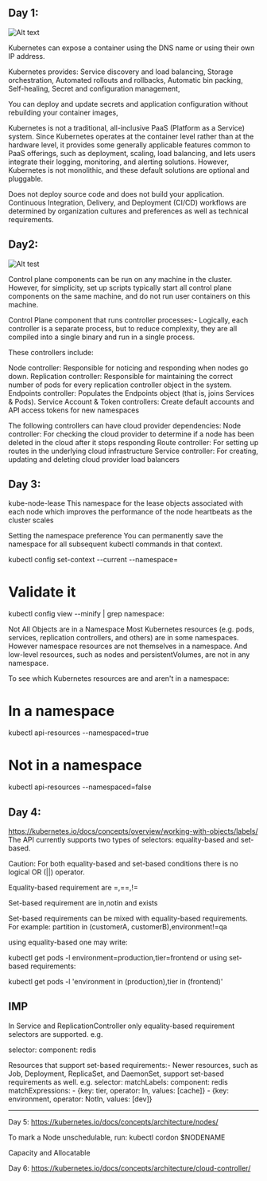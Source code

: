 Day 1: 
---
![Alt text](https://d33wubrfki0l68.cloudfront.net/26a177ede4d7b032362289c6fccd448fc4a91174/eb693/images/docs/container_evolution.svg)

Kubernetes can expose a container using the DNS name or using their own IP address.

Kubernetes provides: Service discovery and load balancing, Storage orchestration, Automated rollouts and rollbacks, Automatic bin packing, Self-healing, Secret and configuration management,

You can deploy and update secrets and application configuration without rebuilding your container images, 

Kubernetes is not a traditional, all-inclusive PaaS (Platform as a Service) system. Since Kubernetes operates at the container level rather than at the hardware level, it provides some generally applicable features common to PaaS offerings, such as deployment, scaling, load balancing, and lets users integrate their logging, monitoring, and alerting solutions. However, Kubernetes is not monolithic, and these default solutions are optional and pluggable.

Does not deploy source code and does not build your application. Continuous Integration, Delivery, and Deployment (CI/CD) workflows are determined by organization cultures and preferences as well as technical requirements.

Day2:
---
![Alt test](https://d33wubrfki0l68.cloudfront.net/7016517375d10c702489167e704dcb99e570df85/7bb53/images/docs/components-of-kubernetes.png)

Control plane components can be run on any machine in the cluster. However, for simplicity, set up scripts typically start all control plane components on the same machine, and do not run user containers on this machine.

Control Plane component that runs controller processes:- 
Logically, each controller is a separate process, but to reduce complexity, they are all compiled into a single binary and run in a single process.

These controllers include:

Node controller: Responsible for noticing and responding when nodes go down.
Replication controller: Responsible for maintaining the correct number of pods for every replication controller object in the system.
Endpoints controller: Populates the Endpoints object (that is, joins Services & Pods).
Service Account & Token controllers: Create default accounts and API access tokens for new namespaces

The following controllers can have cloud provider dependencies:
Node controller: For checking the cloud provider to determine if a node has been deleted in the cloud after it stops responding
Route controller: For setting up routes in the underlying cloud infrastructure
Service controller: For creating, updating and deleting cloud provider load balancers

Day 3:
---
kube-node-lease This namespace for the lease objects associated with each node which improves the performance of the node heartbeats as the cluster scales

Setting the namespace preference
You can permanently save the namespace for all subsequent kubectl commands in that context.

kubectl config set-context --current --namespace=<insert-namespace-name-here>
# Validate it
kubectl config view --minify | grep namespace:
  
Not All Objects are in a Namespace
Most Kubernetes resources (e.g. pods, services, replication controllers, and others) are in some namespaces. However namespace resources are not themselves in a namespace. And low-level resources, such as nodes and persistentVolumes, are not in any namespace.

To see which Kubernetes resources are and aren't in a namespace:

# In a namespace
kubectl api-resources --namespaced=true

# Not in a namespace
kubectl api-resources --namespaced=false


Day 4:
---
https://kubernetes.io/docs/concepts/overview/working-with-objects/labels/
The API currently supports two types of selectors: equality-based and set-based.

Caution: For both equality-based and set-based conditions there is no logical OR (||) operator.

Equality-based requirement are =,==,!=

Set-based requirement are in,notin and exists

Set-based requirements can be mixed with equality-based requirements.
For example: partition in (customerA, customerB),environment!=qa

using equality-based one may write:

kubectl get pods -l environment=production,tier=frontend
or using set-based requirements:

kubectl get pods -l 'environment in (production),tier in (frontend)'


IMP
---
In Service and ReplicationController only equality-based requirement selectors are supported.
e.g. 

selector:
    component: redis
    
Resources that support set-based requirements:-
Newer resources, such as Job, Deployment, ReplicaSet, and DaemonSet, support set-based requirements as well.
e.g.
selector:
  matchLabels:
    component: redis
  matchExpressions:
    - {key: tier, operator: In, values: [cache]}
    - {key: environment, operator: NotIn, values: [dev]}
    
---
Day 5:
https://kubernetes.io/docs/concepts/architecture/nodes/

To mark a Node unschedulable, run: kubectl cordon $NODENAME

Capacity and Allocatable

Day 6:
https://kubernetes.io/docs/concepts/architecture/cloud-controller/











